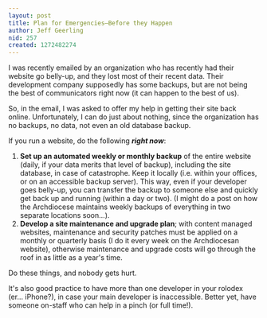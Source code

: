 ```yaml
---
layout: post
title: Plan for Emergencies—Before they Happen
author: Jeff Geerling
nid: 257
created: 1272482274
---
```

<p>I was recently emailed by an organization who has recently had their website go belly-up, and they lost most of their recent data. Their development company supposedly has some backups, but are not being the best of communicators right now (it can happen to the best of us).</p>
<p>So, in the email, I was asked to offer my help in getting their site back online. Unfortunately, I can do just about nothing, since the organization has no backups, no data, not even an old database backup.</p>
<p>If you run a website, do the following <em><strong>right now</strong></em>:</p>
<ol>
<li><strong>Set up an automated weekly or monthly backup</strong> of the entire website (daily, if your data merits that level of backup), including the site database, in case of catastrophe. Keep it locally (i.e. within your offices, or on an accessible backup server). This way, even if your developer goes belly-up, you can transfer the backup to someone else and quickly get back up and running (within a day or two). (I might do a post on how the Archdiocese maintains weekly backups of everything in two separate locations soon...).</li>
<li><strong>Develop a site maintenance and upgrade plan</strong>; with content managed websites, maintenance and security patches must be applied on a monthly or quarterly basis (I do it every week on the Archdiocesan website), otherwise maintenance and upgrade costs will go through the roof in as little as a year&#39;s time.</li>
</ol>
<p>Do these things, and nobody gets hurt.</p>
<p>It&#39;s also good practice to have more than one developer in your rolodex (er... iPhone?), in case your main developer is inaccessible. Better yet, have someone on-staff who can help in a pinch (or full time!).</p>
